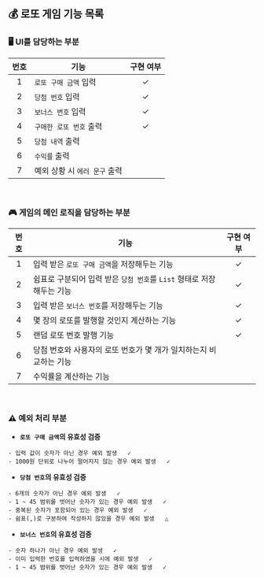 ## 💰 로또 게임 기능 목록

### 🖥 UI를 담당하는 부분
| 번호  | 기능                    | 구현 여부 |
|:---:|-----------------------|:-----:|
|  1  | ```로또 구매 금액``` 입력     |   ✓   |
|  2  | ```당첨 번호``` 입력        |✓|
|  3  | ```보너스 번호``` 입력       |✓|
|  4  | ```구매한 로또 번호``` 출력    |✓|
|  5  | ```당첨 내역``` 출력        ||
|  6  | ```수익률``` 출력          ||
|  7  | 예외 상황 시 ```에러 문구``` 출력 ||  
  
<br/>

### 🎮 게임의 메인 로직을 담당하는 부분
| 번호  | 기능                                                  |구현 여부|
|:---:|-----------------------------------------------------|:---:|
|  1  | 입력 받은 ```로또 구매 금액```을 저장해두는 기능                      |  ✓  |
|  2  | 쉼표로 구분되어 입력 받은 ```당첨 번호```를 ```List``` 형태로 저장해두는 기능 |✓|
|  3  | 입력 받은 ```보너스 번호```를 저장해두는 기능                        |✓|
|  4  | 몇 장의 로또를 발행할 것인지 계산하는 기능                            |  ✓  |
|  5  | 랜덤 로또 번호 발행 기능                                      |  ✓  |
|  6  | 당첨 번호와 사용자의 로또 번호가 몇 개가 일치하는지 비교하는 기능               ||
|  7  | 수익률을 계산하는 기능                                        ||

<br/>

### ⚠️ 예외 처리 부분

- **```로또 구매 금액```의 유효성 검증**
```
- 입력 값이 숫자가 아닌 경우 예외 발생   ✓
- 1000원 단위로 나누어 떨어지지 않는 경우 예외 발생   ✓
```

- **```당첨 번호```의 유효성 검증**
```
- 6개의 숫자가 아닌 경우 예외 발생   ✓
- 1 ~ 45 범위를 벗어난 숫자가 있는 경우 예외 발생   ✓  
- 중복된 숫자가 포함되어 있는 경우 예외 발생   ✓    
- 쉼표(,)로 구분하여 작성하지 않았을 경우 예외 발생   △  
```

- **```보너스 번호```의 유효성 검증**
```
- 숫자 하나가 아닌 경우 예외 발생   ✓
- 이미 입력한 번호를 입력하였을 시에 예외 발생   ✓  
- 1 ~ 45 범위를 벗어난 숫자가 있는 경우 예외 발생   ✓ 
```

